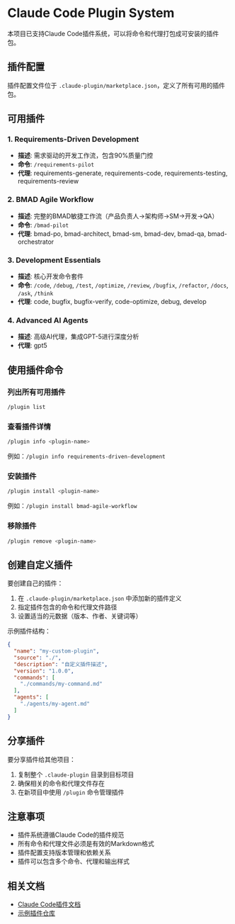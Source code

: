 # Claude Code Plugin System

本项目已支持Claude Code插件系统，可以将命令和代理打包成可安装的插件包。

## 插件配置

插件配置文件位于 `.claude-plugin/marketplace.json`，定义了所有可用的插件包。

## 可用插件

### 1. Requirements-Driven Development
- **描述**: 需求驱动的开发工作流，包含90%质量门控
- **命令**: `/requirements-pilot`
- **代理**: requirements-generate, requirements-code, requirements-testing, requirements-review

### 2. BMAD Agile Workflow
- **描述**: 完整的BMAD敏捷工作流（产品负责人→架构师→SM→开发→QA）
- **命令**: `/bmad-pilot`
- **代理**: bmad-po, bmad-architect, bmad-sm, bmad-dev, bmad-qa, bmad-orchestrator

### 3. Development Essentials
- **描述**: 核心开发命令套件
- **命令**: `/code`, `/debug`, `/test`, `/optimize`, `/review`, `/bugfix`, `/refactor`, `/docs`, `/ask`, `/think`
- **代理**: code, bugfix, bugfix-verify, code-optimize, debug, develop

### 4. Advanced AI Agents
- **描述**: 高级AI代理，集成GPT-5进行深度分析
- **代理**: gpt5

## 使用插件命令

### 列出所有可用插件
```bash
/plugin list
```

### 查看插件详情
```bash
/plugin info <plugin-name>
```
例如：`/plugin info requirements-driven-development`

### 安装插件
```bash
/plugin install <plugin-name>
```
例如：`/plugin install bmad-agile-workflow`

### 移除插件
```bash
/plugin remove <plugin-name>
```

## 创建自定义插件

要创建自己的插件：

1. 在 `.claude-plugin/marketplace.json` 中添加新的插件定义
2. 指定插件包含的命令和代理文件路径
3. 设置适当的元数据（版本、作者、关键词等）

示例插件结构：
```json
{
  "name": "my-custom-plugin",
  "source": "./",
  "description": "自定义插件描述",
  "version": "1.0.0",
  "commands": [
    "./commands/my-command.md"
  ],
  "agents": [
    "./agents/my-agent.md"
  ]
}
```

## 分享插件

要分享插件给其他项目：
1. 复制整个 `.claude-plugin` 目录到目标项目
2. 确保相关的命令和代理文件存在
3. 在新项目中使用 `/plugin` 命令管理插件

## 注意事项

- 插件系统遵循Claude Code的插件规范
- 所有命令和代理文件必须是有效的Markdown格式
- 插件配置支持版本管理和依赖关系
- 插件可以包含多个命令、代理和输出样式

## 相关文档

- [Claude Code插件文档](https://docs.claude.com/en/docs/claude-code/plugins)
- [示例插件仓库](https://github.com/wshobson/agents)